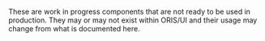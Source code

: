 
These are work in progress components that are not ready to be used in production. They may or may not exist within ORIS/UI and their usage may change from what is documented here.
